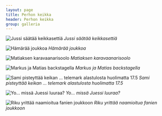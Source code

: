 ```yaml
---
layout: page
title: Perhon keikka
header: Perhon keikka
group: galleria
---
```


![Jussi säätää keikkasettiä](http://www.aanipaat.net/photos/backstage/perho2004_001.jpg)
*Jussi säätää keikkasettiä*

![Hämärää joukkoa](http://www.aanipaat.net/photos/backstage/perho2004_002.jpg)
*Hämärää joukkoa*

![Matiaksen karavaanarisoolo](http://www.aanipaat.net/photos/backstage/perho2004_003.jpg)
*Matiaksen karavaanarisoolo*

![Markus ja Matias backstagella](http://www.aanipaat.net/photos/backstage/perho2004_004.jpg)
*Markus ja Matias backstagella*

![Sami pisteyttää keikan ... telemark alastulosta huolimatta 17.5](http://www.aanipaat.net/photos/backstage/perho2004_005.jpg)
*Sami pisteyttää keikan ... telemark alastulosta huolimatta 17.5*

![Yo... missä Juessi luuraa?](http://www.aanipaat.net/photos/backstage/perho2004_006.jpg)
*Yo... missä Juessi luuraa?*

![Riku yrittää naamioitua fanien joukkoon](http://www.aanipaat.net/photos/backstage/perho2004_007.jpg)
*Riku yrittää naamioitua fanien joukkoon*
